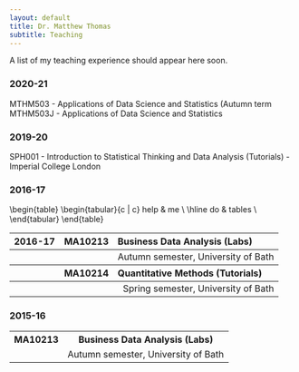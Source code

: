 ```yaml
---
layout: default
title: Dr. Matthew Thomas
subtitle: Teaching
---
```

A list of my teaching experience should appear here soon. 

### 2020-21

MTHM503 - Applications of Data Science and Statistics (Autumn term
MTHM503J - Applications of Data Science and Statistics

### 2019-20

SPH001 - Introduction to Statistical Thinking and Data Analysis (Tutorials) - Imperial College London

### 2016-17

\begin{table}
	\begin{tabular}{c | c}
		help & me \\
		\hline
		do & tables \\
	\end{tabular}
\end{table}


<table>
 <thead>
  <tr>
   <th style="text-align:left;">2016-17</th>
   <th style="text-align:left;">MA10213</th>
   <th style="text-align:left;">Business Data Analysis (Labs)</th>
  </tr>
 </thead>
<tbody>
  <tr>
   <td style="text-align:left;"></td>
   <td style="text-align:right;"></td>
   <td style="text-align:right;">Autumn semester, University of Bath</td>
  </tr>
</tbody>
 <thead>
  <tr>
   <th style="text-align:left;"></th>
   <th style="text-align:left;">MA10214</th>
   <th style="text-align:left;">Quantitative Methods (Tutorials)</th>
  </tr>
 </thead>
<tbody>
  <tr>
   <td style="text-align:left;"></td>
   <td style="text-align:right;"></td>
   <td style="text-align:right;">Spring semester, University of Bath</td>
  </tr>
</tbody>
</table>




### 2015-16

<table>
  <tr>
    <th>MA10213</th>
    <th>Business Data Analysis (Labs)</th> 
  </tr>
  <tr>
    <td></td>
    <td>Autumn semester, University of Bath</td> 
  </tr>
</table>
